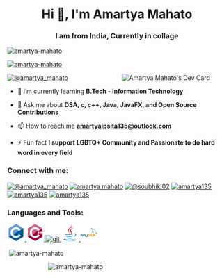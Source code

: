 <h1 align="center">Hi 👋, I'm Amartya Mahato</h1>
<h3 align="center">I am from India, Currently in collage</h3>
<p align="left"> <img src="https://komarev.com/ghpvc/?username=amartya-mahato&label=Profile%20views&color=0e75b6&style=flat" alt="amartya-mahato" /> </p>

<p align="left"> <a href="https://github.com/ryo-ma/github-profile-trophy"><img src="https://github-profile-trophy.vercel.app/?username=amartya-mahato&theme=monokai" alt="amartya-mahato" /></a> </p>
<a href="https://app.daily.dev/amartya"><img align="right" src="https://api.daily.dev/devcards/4b988e16e5084e8d979038e824ccfc31.png?r=o7q" width="240" alt="Amartya Mahato's Dev Card"/></a>
<p align="left"> <a href="https://twitter.com/@amartya_mahato" target="blank"><img src="https://img.shields.io/twitter/follow/@amartya_mahato?logo=twitter&style=for-the-badge" alt="@amartya_mahato" /></a> </p>

- 🌱 I’m currently learning **B.Tech - Information Technology**

- 💬 Ask me about **DSA, c, c++, Java, JavaFX, and Open Source Contributions**

- 📫 How to reach me **amartyaipsita135@outlook.com**

- ⚡ Fun fact **I support LGBTQ+ Community and Passionate to do hard word in every field**

<h3 align="left">Connect with me:</h3>
<p align="left">
<a href="https://twitter.com/@amartya_mahato" target="blank"><img align="center" src="https://raw.githubusercontent.com/rahuldkjain/github-profile-readme-generator/master/src/images/icons/Social/twitter.svg" alt="@amartya_mahato" height="30" width="40" /></a>
<a href="https://linkedin.com/in/amartya mahato" target="blank"><img align="center" src="https://raw.githubusercontent.com/rahuldkjain/github-profile-readme-generator/master/src/images/icons/Social/linked-in-alt.svg" alt="amartya mahato" height="30" width="40" /></a>
<a href="https://instagram.com/@soubhik.02" target="blank"><img align="center" src="https://raw.githubusercontent.com/rahuldkjain/github-profile-readme-generator/master/src/images/icons/Social/instagram.svg" alt="@soubhik.02" height="30" width="40" /></a>
<a href="https://www.codechef.com/users/amartya135" target="blank"><img align="center" src="https://cdn.jsdelivr.net/npm/simple-icons@3.1.0/icons/codechef.svg" alt="amartya135" height="30" width="40" /></a>
<a href="https://codeforces.com/profile/amartya135" target="blank"><img align="center" src="https://raw.githubusercontent.com/rahuldkjain/github-profile-readme-generator/master/src/images/icons/Social/codeforces.svg" alt="amartya135" height="30" width="40" /></a>
<a href="https://www.leetcode.com/amartya135" target="blank"><img align="center" src="https://raw.githubusercontent.com/rahuldkjain/github-profile-readme-generator/master/src/images/icons/Social/leet-code.svg" alt="amartya135" height="30" width="40" /></a>
</p>

<h3 align="left">Languages and Tools:</h3>
<p align="left"> <a href="https://www.cprogramming.com/" target="_blank" rel="noreferrer"> <img src="https://raw.githubusercontent.com/devicons/devicon/master/icons/c/c-original.svg" alt="c" width="40" height="40"/> </a> <a href="https://www.w3schools.com/cpp/" target="_blank" rel="noreferrer"> <img src="https://raw.githubusercontent.com/devicons/devicon/master/icons/cplusplus/cplusplus-original.svg" alt="cplusplus" width="40" height="40"/> </a> <a href="https://git-scm.com/" target="_blank" rel="noreferrer"> <img src="https://www.vectorlogo.zone/logos/git-scm/git-scm-icon.svg" alt="git" width="40" height="40"/> </a> <a href="https://www.java.com" target="_blank" rel="noreferrer"> <img src="https://raw.githubusercontent.com/devicons/devicon/master/icons/java/java-original.svg" alt="java" width="40" height="40"/> </a> <a href="https://www.mysql.com/" target="_blank" rel="noreferrer"> <img src="https://raw.githubusercontent.com/devicons/devicon/master/icons/mysql/mysql-original-wordmark.svg" alt="mysql" width="40" height="40"/> </a> </p>

<p>&nbsp;<img align="center" src="https://github-readme-stats.vercel.app/api?username=amartya-mahato&show_icons=true&locale=en&theme=monokai" alt="amartya-mahato"  width="410" /></p>
<p><img align="right" src="https://github-readme-streak-stats.herokuapp.com/?user=amartya-mahato&theme=monokai" alt="amartya-mahato"  width="410" /></p>

